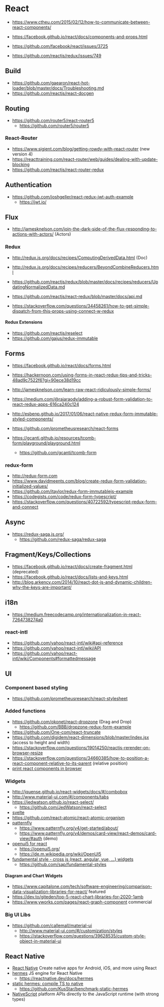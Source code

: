 # React

* https://www.ctheu.com/2015/02/12/how-to-communicate-between-react-components/
* https://facebook.github.io/react/docs/components-and-props.html

* https://github.com/facebook/react/issues/3725
* https://github.com/reactjs/redux/issues/749

## Build

* https://github.com/gaearon/react-hot-loader/blob/master/docs/Troubleshooting.md
* https://github.com/reactjs/react-docgen

## Routing

* https://github.com/router5/react-router5
  + https://github.com/router5/router5

### React-Router

* https://www.sigient.com/blog/getting-rowdy-with-react-router (new version 4)
* https://reacttraining.com/react-router/web/guides/dealing-with-update-blocking
* https://github.com/reactjs/react-router-redux

## Authentication

* https://github.com/joshgeller/react-redux-jwt-auth-example
  + https://jwt.io/

## Flux

* http://jamesknelson.com/join-the-dark-side-of-the-flux-responding-to-actions-with-actors/ (Actors)

### Redux

* http://redux.js.org/docs/recipes/ComputingDerivedData.html (Doc)
* http://redux.js.org/docs/recipes/reducers/BeyondCombineReducers.html
* https://github.com/reactjs/redux/blob/master/docs/recipes/reducers/UpdatingNormalizedData.md
* https://github.com/reactjs/react-redux/blob/master/docs/api.md

* https://stackoverflow.com/questions/34458261/how-to-get-simple-dispatch-from-this-props-using-connect-w-redux

#### Redux Extensions

* https://github.com/reactjs/reselect
* https://github.com/gajus/redux-immutable

## Forms

* https://facebook.github.io/react/docs/forms.html
* https://hackernoon.com/using-forms-in-react-redux-tips-and-tricks-48ad9c7522f6?gi=90ece38d19cc
* http://jamesknelson.com/learn-raw-react-ridiculously-simple-forms/
* https://medium.com/@rajaraodv/adding-a-robust-form-validation-to-react-redux-apps-616ca240c124
* http://esbenp.github.io/2017/01/06/react-native-redux-form-immutable-styled-components/

* https://github.com/prometheusresearch/react-forms
* https://gcanti.github.io/resources/tcomb-form/playground/playground.html
  + https://github.com/gcanti/tcomb-form

### redux-form

* http://redux-form.com
* https://www.davidmeents.com/blog/create-redux-form-validation-initialized-values/
* https://github.com/itaylor/redux-form-immutablejs-example
* https://codegists.com/code/redux-form-typescript/
* https://stackoverflow.com/questions/40722592/typescript-redux-form-and-connect

## Async

* https://redux-saga.js.org/
  + https://github.com/redux-saga/redux-saga

## Fragment/Keys/Collections

* https://facebook.github.io/react/docs/create-fragment.html (deprecated)
* https://facebook.github.io/react/docs/lists-and-keys.html
* http://blog.arkency.com/2014/10/react-dot-js-and-dynamic-children-why-the-keys-are-important/

## i18n

* https://medium.freecodecamp.org/internationalization-in-react-7264738274a0

### react-intl

* https://github.com/yahoo/react-intl/wiki#api-reference
* https://github.com/yahoo/react-intl/wiki/API
* https://github.com/yahoo/react-intl/wiki/Components#formattedmessage

## UI

### Component based styling

* https://github.com/prometheusresearch/react-stylesheet

### Added functions

* https://github.com/okonet/react-dropzone (Drag and Drop)
  + https://github.com/BBB/dropzone-redux-form-example
* https://github.com/One-com/react-truncate
* https://github.com/digidem/react-dimensions/blob/master/index.jsx (access to height and width)
* https://stackoverflow.com/questions/19014250/reactjs-rerender-on-browser-resize
* https://stackoverflow.com/questions/34660385/how-to-position-a-react-component-relative-to-its-parent (relative position)
* [print react components in browser](https://github.com/gregnb/react-to-print)

### Widgets

* http://jquense.github.io/react-widgets/docs/#/combobox
* http://www.material-ui.com/#/components/tabs
* https://jedwatson.github.io/react-select/
  + https://github.com/JedWatson/react-select
* [svelte](https://madewithsvelte.com/)
* https://github.com/react-atomic/react-atomic-organism
* [patternfly](https://github.com/patternfly)
  + https://www.patternfly.org/v4/get-started/about/
  + https://www.patternfly.org/v4/demos/card-view/react-demos/card-view/#auth (demo)
* [openui5 for react](https://github.com/SAP/ui5-webcomponents-react)
  + https://openui5.org/
  + https://de.m.wikipedia.org/wiki/OpenUI5
* [fundamental style - cross js (react, angular, vue, ...) widgets](https://sap.github.io/fundamental-styles/)
  + https://github.com/sap/fundamental-styles

#### Diagram and Chart Widgets

* https://www.capitalone.com/tech/software-engineering/comparison-data-visualization-libraries-for-react/ featured
* https://dev.to/giteden/top-5-react-chart-libraries-for-2020-1amb
* https://www.yworks.com/pages/react-graph-component commercial

### Big UI Libs

* https://github.com/callemall/material-ui
  + http://www.material-ui.com/#/customization/styles
  + https://stackoverflow.com/questions/39628535/custom-style-object-in-material-ui

## React Native

* [React Native](https://reactnative.dev/) Create native apps for Android, iOS, and more using React
* [hermes](https://hermesengine.dev/) JS engine for React Native
  + https://reactnative.dev/docs/hermes
* [static hermes: compile TS to native](https://medium.com/@gautam1168/compiling-typescript-to-native-code-0238d69ca582)
  + https://github.com/KusStar/benchmark-static-hermes
* [NativeScript](https://docs.nativescript.org/) platform APIs directly to the JavaScript runtime (with strong types) 
